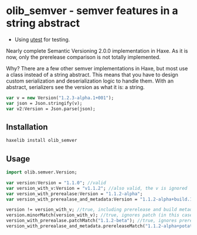 # olib_semver - semver features in a string abstract

* Using [utest](https://github.com/haxe-utest/utest) for testing.

Nearly complete Semantic Versioning 2.0.0 implementation in Haxe. As it is now, only the prerelease comparison is not totally implemented.

Why? There are a few other semver implementations in Haxe, but most use a class instead of a string abstract. This means that you have to design custom serialization and deserialization logic to handle them. With an abstract, serializers see the version as what it is: a string.

```haxe
var v = new Version("1.2.3-alpha.1+001");
var json = Json.stringify(v);
var v2:Version = Json.parse(json);
```


## Installation

```bash
haxelib install olib_semver
```

## Usage

```haxe
import olib.semver.Version;

var version:Version = "1.1.0"; //valid
var version_with_v:Version = "v1.1.2"; //also valid, the v is ignored
var version_with_prerealase:Version = "1.1.2-alpha";
var version_with_prerealase_and_metadata:Version = "1.1.2-alpha+build.123";

version != version_with_v; //true, including prerelease and build metadata
version.minorMatch(version_with_v); //true, ignores patch (in this case, _._.2), prerelease and build metadata
version_with_prerealase.patchMatch("1.1.2-beta"); //true, ignores prerelease and build metadata
version_with_prerealase_and_metadata.prereleaseMatch("1.1.2-alpha+potato"); //true, ignores build metadata
```
